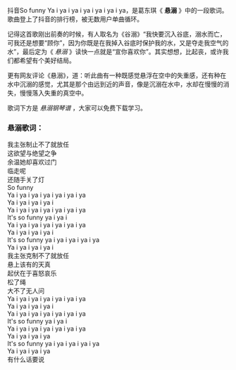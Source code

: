 

抖音So funny Ya i ya i ya i ya i ya i ya i ya，是葛东琪《 **悬溺**
》中的一段歌词。歌曲登上了抖音的排行榜，被无数用户单曲循环。

记得这首歌刚出前奏的时候，有人取名为《谷溺》“我快要沉入谷底，溺水而亡，可我还是想要“顾你”，因为你既是在我掉入谷底时保护我的水，又是夺走我空气的水”，最后定为《
_悬溺_ 》读快一点就是“宣你喜欢你”。其实想想，比起丧，或许我们都希望有个美好结局。

更有网友评论《悬溺》，道：听此曲有一种既感觉悬浮在空中的失重感，还有种在水中沉溺的感觉，尤其是那个由远到近的声音，像是沉溺在水中，水却在慢慢的消失，慢慢落入失重的真空中。

歌词下方是 _悬溺钢琴谱_ ，大家可以免费下载学习。

### 悬溺歌词：

我主张制止不了就放任  
这欲望与绝望之争  
余温她却喜欢过门  
临走呢  
还随手关了灯  
So funny  
Ya i ya i ya i ya i ya i ya i ya  
Ya i ya i ya i ya i  
Ya i ya i ya i ya i ya i ya i ya  
It's so funny ya i ya i  
Ya i ya i ya i ya i ya i ya i ya  
Ya i ya i ya i ya i  
It's so funny ya i ya i ya i ya i ya  
Ya i ya i ya i ya i  
我主张克制不了就放任  
悬上该有的天真  
起伏在于喜怒哀乐  
松了绳  
大不了无人问  
Ya i ya i ya i ya i ya i ya i ya  
Ya i ya i ya i ya i  
Ya i ya i ya i ya i ya i ya i ya  
It's so funny ya i ya i  
Ya i ya i ya i ya i ya i ya i ya  
Ya i ya i ya i ya  
It's so funny ya i ya i ya i ya i ya  
Ya i ya i ya i ya  
有什么话要说

